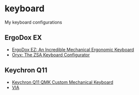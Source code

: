 # keyboard

My keyboard configurations


## ErgoDox EX

- [ErgoDox EZ: An Incredible Mechanical Ergonomic Keyboard](https://ergodox-ez.com/)
- [Oryx: The ZSA Keyboard Configurator](https://configure.zsa.io/ergodox-ez/layouts/9DrV7/latest/)

## Keychron Q11

- [Keychron Q11 QMK Custom Mechanical Keyboard](https://www.keychron.com/products/keychron-q11-qmk-custom-mechanical-keyboard)
- [VIA](https://usevia.app/)
